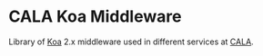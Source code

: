 # CALA Koa Middleware

Library of [Koa](https://koajs.com) 2.x middleware used in different services at [CALA](https://ca.la).
